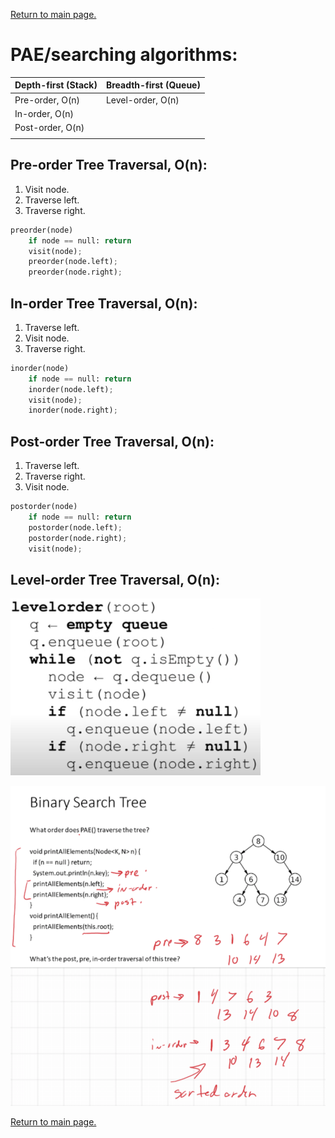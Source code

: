 <a href="../../README.md#6">Return to main page.</a>

# PAE/searching algorithms:


| Depth-first (Stack) | Breadth-first (Queue) |  
|---|---|
|  Pre-order, O(n)  | Level-order, O(n)   |  
|  In-order, O(n)  |   |  
| Post-order, O(n) ||
|||



## Pre-order Tree Traversal, O(n):
1. Visit node.
2. Traverse left.
3. Traverse right.

```python
preorder(node)
    if node == null: return
    visit(node);
    preorder(node.left);
    preorder(node.right);
```

## In-order Tree Traversal, O(n):
1. Traverse left.
2. Visit node.
3. Traverse right.

```python
inorder(node)
    if node == null: return
    inorder(node.left);
    visit(node);
    inorder(node.right);
```


## Post-order Tree Traversal, O(n):
1. Traverse left.
2. Traverse right.
3. Visit node.

```python
postorder(node)
    if node == null: return
    postorder(node.left);
    postorder(node.right);
    visit(node);
```

## Level-order Tree Traversal, O(n):

<img src="levelorder.png" width=400></img>


<img src="PAE.png" ></img>


<a href="../../README.md#6">Return to main page.</a>

